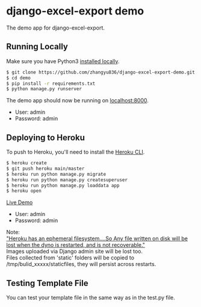 # django-excel-export demo
The demo app for django-excel-export.
 
## Running Locally

Make sure you have Python3 [installed locally](http://install.python-guide.org). 

```sh
$ git clone https://github.com/zhangyu836/django-excel-export-demo.git
$ cd demo
$ pip install -r requirements.txt
$ python manage.py runserver
```

The demo app should now be running on [localhost:8000](http://localhost:8000/).
-  User: admin
-  Password: admin

## Deploying to Heroku

To push to Heroku, you'll need to install the [Heroku CLI](https://devcenter.heroku.com/articles/heroku-cli).

```sh
$ heroku create
$ git push heroku main/master
$ heroku run python manage.py migrate
$ heroku run python manage.py createsuperuser
$ heroku run python manage.py loaddata app
$ heroku open
```

[Live Demo](https://tranquil-tundra-83829.herokuapp.com/)   
-  User: admin
-  Password: admin   

Note:   
["Heroku has an ephemeral filesystem....So Any file written on disk will be lost when the dyno is restarted, and is not recoverable."](https://stackoverflow.com/questions/32459959/heroku-paperclip-images-appear-but-then-disappear)   
Images uploaded via Django admin site will be lost too.    
Files collected from 'static' folders will be copied to /tmp/bulid_xxxxx/staticfiles, they will persist across restarts.

## Testing Template File

You can test your template file in the same way as in the test.py file.
